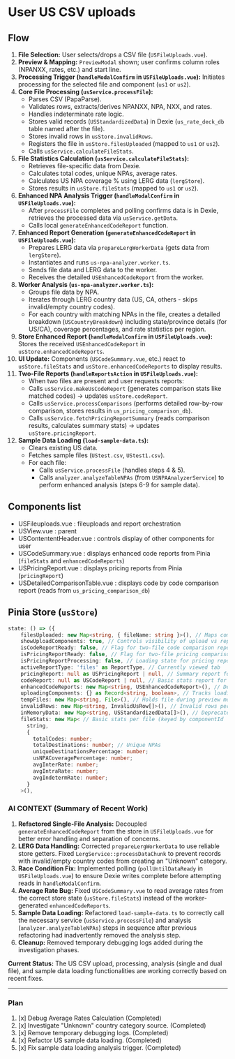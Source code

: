 # User US CSV uploads

## Flow

1.  **File Selection:** User selects/drops a CSV file (`USFileUploads.vue`).
2.  **Preview & Mapping:** `PreviewModal` shown; user confirms column roles (NPANXX, rates, etc.) and start line.
3.  **Processing Trigger (`handleModalConfirm` in `USFileUploads.vue`):** Initiates processing for the selected file and component (`us1` or `us2`).
4.  **Core File Processing (`usService.processFile`):**
    - Parses CSV (PapaParse).
    - Validates rows, extracts/derives NPANXX, NPA, NXX, and rates.
    - Handles indeterminate rate logic.
    - Stores valid records (`USStandardizedData`) in Dexie (`us_rate_deck_db` table named after the file).
    - Stores invalid rows in `usStore.invalidRows`.
    - Registers the file in `usStore.filesUploaded` (mapped to `us1` or `us2`).
    - Calls `usService.calculateFileStats`.
5.  **File Statistics Calculation (`usService.calculateFileStats`):**
    - Retrieves file-specific data from Dexie.
    - Calculates total codes, unique NPAs, average rates.
    - Calculates US NPA coverage % using LERG data (`lergStore`).
    - Stores results in `usStore.fileStats` (mapped to `us1` or `us2`).
6.  **Enhanced NPA Analysis Trigger (`handleModalConfirm` in `USFileUploads.vue`):**
    - After `processFile` completes and polling confirms data is in Dexie, retrieves the processed data via `usService.getData`.
    - Calls local `generateEnhancedCodeReport` function.
7.  **Enhanced Report Generation (`generateEnhancedCodeReport` in `USFileUploads.vue`):**
    - Prepares LERG data via `prepareLergWorkerData` (gets data from `lergStore`).
    - Instantiates and runs `us-npa-analyzer.worker.ts`.
    - Sends file data and LERG data to the worker.
    - Receives the detailed `USEnhancedCodeReport` from the worker.
8.  **Worker Analysis (`us-npa-analyzer.worker.ts`):**
    - Groups file data by NPA.
    - Iterates through LERG country data (US, CA, others - skips invalid/empty country codes).
    - For each country with matching NPAs in the file, creates a detailed breakdown (`USCountryBreakdown`) including state/province details (for US/CA), coverage percentages, and rate statistics per region.
9.  **Store Enhanced Report (`handleModalConfirm` in `USFileUploads.vue`):** Stores the received `USEnhancedCodeReport` in `usStore.enhancedCodeReports`.
10. **UI Update:** Components (`USCodeSummary.vue`, etc.) react to `usStore.fileStats` and `usStore.enhancedCodeReports` to display results.
11. **Two-File Reports (`handleReportsAction` in `USFileUploads.vue`):**
    - When two files are present and user requests reports:
    - Calls `usService.makeUsCodeReport` (generates comparison stats like matched codes) -> updates `usStore.codeReport`.
    - Calls `usService.processComparisons` (performs detailed row-by-row comparison, stores results in `us_pricing_comparison_db`).
    - Calls `usService.fetchPricingReportSummary` (reads comparison results, calculates summary stats) -> updates `usStore.pricingReport`.
12. **Sample Data Loading (`load-sample-data.ts`):**
    - Clears existing US data.
    - Fetches sample files (`UStest.csv`, `UStest1.csv`).
    - For each file:
      - Calls `usService.processFile` (handles steps 4 & 5).
      - Calls `analyzer.analyzeTableNPAs` (from `USNPAAnalyzerService`) to perform enhanced analysis (steps 6-9 for sample data).

## Components list

- USFileuploads.vue : fileuploads and report orchestration
- USView.vue : parent
- USContententHeader.vue : controls display of other components for user
- USCodeSummary.vue : displays enhanced code reports from Pinia (`fileStats` and `enhancedCodeReports`)
- USPricingReport.vue : displays pricing reports from Pinia (`pricingReport`)
- USDetailedComparisonTable.vue : displays code by code comparison report (reads from `us_pricing_comparison_db`)

## Pinia Store (`usStore`)

```typescript
state: () => ({
    filesUploaded: new Map<string, { fileName: string }>(), // Maps componentId ('us1', 'us2') to filename
    showUploadComponents: true, // Controls visibility of upload vs reports
    isCodeReportReady: false, // Flag for two-file code comparison report
    isPricingReportReady: false, // Flag for two-file pricing comparison report
    isPricingReportProcessing: false, // Loading state for pricing report generation
    activeReportType: 'files' as ReportType, // Currently viewed tab
    pricingReport: null as USPricingReport | null, // Summary report for two-file comparison
    codeReport: null as USCodeReport | null, // Basic stats report for two-file comparison
    enhancedCodeReports: new Map<string, USEnhancedCodeReport>(), // Detailed single-file analysis (keyed by filename)
    uploadingComponents: {} as Record<string, boolean>, // Tracks loading state per component
    tempFiles: new Map<string, File>(), // Holds file during preview modal
    invalidRows: new Map<string, InvalidUsRow[]>(), // Invalid rows per file (keyed by filename)
    inMemoryData: new Map<string, USStandardizedData[]>(), // Deprecated/potentially unused in-memory storage
    fileStats: new Map< // Basic stats per file (keyed by componentId 'us1'/'us2')
      string,
      {
        totalCodes: number;
        totalDestinations: number; // Unique NPAs
        uniqueDestinationsPercentage: number;
        usNPACoveragePercentage: number;
        avgInterRate: number;
        avgIntraRate: number;
        avgIndetermRate: number;
      }
    >(),
```

### AI CONTEXT (Summary of Recent Work)

1.  **Refactored Single-File Analysis:** Decoupled `generateEnhancedCodeReport` from the store in `USFileUploads.vue` for better error handling and separation of concerns.
2.  **LERG Data Handling:** Corrected `prepareLergWorkerData` to use reliable store getters. Fixed `LergService::processDataChunk` to prevent records with invalid/empty country codes from creating an "Unknown" category.
3.  **Race Condition Fix:** Implemented polling (`pollUntilDataReady` in `USFileUploads.vue`) to ensure Dexie writes complete before attempting reads in `handleModalConfirm`.
4.  **Average Rate Bug:** Fixed `USCodeSummary.vue` to read average rates from the correct store state (`usStore.fileStats`) instead of the worker-generated `enhancedCodeReports`.
5.  **Sample Data Loading:** Refactored `load-sample-data.ts` to correctly call the necessary service (`usService.processFile`) and analysis (`analyzer.analyzeTableNPAs`) steps in sequence after previous refactoring had inadvertently removed the analysis step.
6.  **Cleanup:** Removed temporary debugging logs added during the investigation phases.

**Current Status:** The US CSV upload, processing, analysis (single and dual file), and sample data loading functionalities are working correctly based on recent fixes.

---

### Plan

1.  [x] Debug Average Rates Calculation (Completed)
2.  [x] Investigate "Unknown" country category source. (Completed)
3.  [x] Remove temporary debugging logs. (Completed)
4.  [x] Refactor US sample data loading. (Completed)
5.  [x] Fix sample data loading analysis trigger. (Completed)
